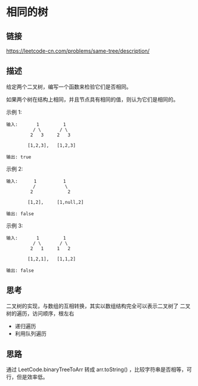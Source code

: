 # 相同的树

## 链接
https://leetcode-cn.com/problems/same-tree/description/

## 描述

给定两个二叉树，编写一个函数来检验它们是否相同。  
 
如果两个树在结构上相同，并且节点具有相同的值，则认为它们是相同的。  

示例 1:
```text
输入:       1         1
          / \       / \
         2   3     2   3

        [1,2,3],   [1,2,3]

输出: true
```

示例 2:
```text
输入:      1          1
          /           \
         2             2

        [1,2],     [1,null,2]

输出: false
```
示例 3:
```text
输入:       1         1
          / \       / \
         2   1     1   2

        [1,2,1],   [1,1,2]

输出: false
```

## 思考

二叉树的实现，与数组的互相转换，其实以数组结构完全可以表示二叉树了 
二叉树的遍历，访问顺序，根左右  
- 递归遍历
- 利用队列遍历

## 思路

通过 LeetCode.binaryTreeToArr 转成 arr.toString() ，比较字符串是否相等，可行，但是效率低。





